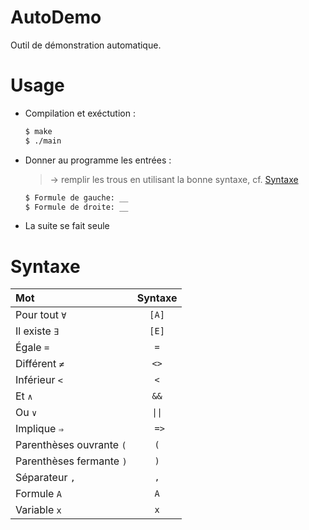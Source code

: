 # AutoDemo
 
Outil de démonstration automatique.

# Usage

+ Compilation et exéctution :
    ```bash
    $ make
    $ ./main
    ```
+ Donner au programme les entrées : 
  > → remplir les trous en utilisant la bonne syntaxe, cf. [Syntaxe](#Syntaxe)
    ```bash
    $ Formule de gauche: __
    $ Formule de droite: __
    ```
+ La suite se fait seule
  
# Syntaxe

| Mot                      | Syntaxe |
| :----------------------- | :-----: |
| Pour tout `∀`            |  `[A]`  |
| Il existe `∃`            |  `[E]`  |
| Égale `=`                |   `=`   |
| Différent `≠`            |  `<>`   |
| Inférieur `<`            |   `<`   |
| Et `∧`                   |  `&&`   |
| Ou `∨`                   | `\|\|`  |
| Implique `⇒`             |  ` =>`  |
| Parenthèses ouvrante `(` |   `(`   |
| Parenthèses fermante `)` |   `)`   |
| Séparateur `,`           |   `,`   |
| Formule `A`              |   `A`   |
| Variable `x`             |   `x`   |